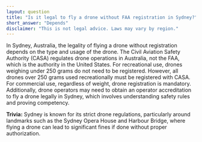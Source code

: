 ```yaml
---
layout: question
title: "Is it legal to fly a drone without FAA registration in Sydney?"
short_answer: "Depends"
disclaimer: "This is not legal advice. Laws may vary by region."
---
```


In Sydney, Australia, the legality of flying a drone without registration depends on the type and usage of the drone. The Civil Aviation Safety Authority (CASA) regulates drone operations in Australia, not the FAA, which is the authority in the United States. For recreational use, drones weighing under 250 grams do not need to be registered. However, all drones over 250 grams used recreationally must be registered with CASA. For commercial use, regardless of weight, drone registration is mandatory. Additionally, drone operators may need to obtain an operator accreditation to fly a drone legally in Sydney, which involves understanding safety rules and proving competency.

**Trivia:** Sydney is known for its strict drone regulations, particularly around landmarks such as the Sydney Opera House and Harbour Bridge, where flying a drone can lead to significant fines if done without proper authorization.
